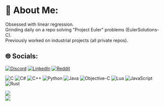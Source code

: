 # 💫 About Me:
Obsessed with linear regression.<br>Grinding daily on a repo solving "Project Euler" problems (EulerSolutions-C).<br>Previously worked on industrial projects (all private repos).


## 🌐 Socials:
[![Discord](https://img.shields.io/badge/Discord-%237289DA.svg?logo=discord&logoColor=white)](https://discord.gg/397111874514321419) [![LinkedIn](https://img.shields.io/badge/LinkedIn-%230077B5.svg?logo=linkedin&logoColor=white)](https://www.linkedin.com/in/pouya-boroujerdian-449053346/) [![Reddit](https://img.shields.io/badge/Reddit-%23FF4500.svg?logo=Reddit&logoColor=white)](https://reddit.com/user/Any-Butterscotch-225) 

![C](https://img.shields.io/badge/c-%2300599C.svg?style=for-the-badge&logo=c&logoColor=white) ![C#](https://img.shields.io/badge/c%23-%23239120.svg?style=for-the-badge&logo=csharp&logoColor=white) ![C++](https://img.shields.io/badge/c++-%2300599C.svg?style=for-the-badge&logo=c%2B%2B&logoColor=white) ![Python](https://img.shields.io/badge/python-3670A0?style=for-the-badge&logo=python&logoColor=ffdd54) ![Java](https://img.shields.io/badge/java-%23ED8B00.svg?style=for-the-badge&logo=openjdk&logoColor=white) ![Objective-C](https://img.shields.io/badge/OBJECTIVE--C-%233A95E3.svg?style=for-the-badge&logo=apple&logoColor=white) ![Lua](https://img.shields.io/badge/lua-%232C2D72.svg?style=for-the-badge&logo=lua&logoColor=white) ![JavaScript](https://img.shields.io/badge/javascript-%23323330.svg?style=for-the-badge&logo=javascript&logoColor=%23F7DF1E) ![Rust](https://img.shields.io/badge/rust-%23000000.svg?style=for-the-badge&logo=rust&logoColor=white)

![](https://nirzak-streak-stats.vercel.app/?user=pouyabrn&theme=transparent&hide_border=true)<br/>
![](https://github-readme-stats.vercel.app/api/top-langs/?username=pouyabrn&theme=transparent&hide_border=true&include_all_commits=false&count_private=true&layout=compact)

<!-- Proudly created with GPRM ( https://gprm.itsvg.in ) -->
